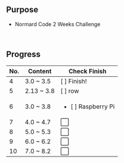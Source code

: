 ## Purpose
- Normard Code 2 Weeks Challenge

</br>

## Progress

| No. | Content | Check Finish |
|---|---|---|
| 4 | 3.0 ~ 3.5 | [ ] Finish! |
| 5 | 2.13 ~ 3.8 | [ ] row   |
| 6 | 3.0 ~ 3.8 | <ul><li>[ ] Raspberry Pi </li></ul> |
| 7 | 4.0 ~ 4.7 | ⬜️ |
| 8 | 5.0 ~ 5.3 | ⬜️ |
| 9 | 6.0 ~ 6.2 | ⬜️ |
| 10 | 7.0 ~ 8.2 | ⬜️ |

</br>
